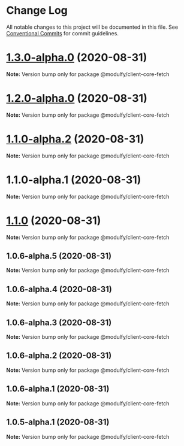 # Change Log

All notable changes to this project will be documented in this file.
See [Conventional Commits](https://conventionalcommits.org) for commit guidelines.

# [1.3.0-alpha.0](https://github.com/jmrapp1/Modulfy/compare/@modulfy/client-core-fetch@1.2.0-alpha.0...@modulfy/client-core-fetch@1.3.0-alpha.0) (2020-08-31)

**Note:** Version bump only for package @modulfy/client-core-fetch





# [1.2.0-alpha.0](https://github.com/jmrapp1/Modulfy/compare/@modulfy/client-core-fetch@1.1.0-alpha.2...@modulfy/client-core-fetch@1.2.0-alpha.0) (2020-08-31)

**Note:** Version bump only for package @modulfy/client-core-fetch





# [1.1.0-alpha.2](https://github.com/jmrapp1/Modulfy/compare/@modulfy/client-core-fetch@1.1.0...@modulfy/client-core-fetch@1.1.0-alpha.2) (2020-08-31)

**Note:** Version bump only for package @modulfy/client-core-fetch





# 1.1.0-alpha.1 (2020-08-31)

**Note:** Version bump only for package @modulfy/client-core-fetch





# [1.1.0](https://github.com/jmrapp1/Modulfy/compare/@modulfy/client-core-fetch@1.0.6-alpha.5...@modulfy/client-core-fetch@1.1.0) (2020-08-31)

**Note:** Version bump only for package @modulfy/client-core-fetch





## 1.0.6-alpha.5 (2020-08-31)

**Note:** Version bump only for package @modulfy/client-core-fetch





## 1.0.6-alpha.4 (2020-08-31)

**Note:** Version bump only for package @modulfy/client-core-fetch





## 1.0.6-alpha.3 (2020-08-31)

**Note:** Version bump only for package @modulfy/client-core-fetch





## 1.0.6-alpha.2 (2020-08-31)

**Note:** Version bump only for package @modulfy/client-core-fetch





## 1.0.6-alpha.1 (2020-08-31)

**Note:** Version bump only for package @modulfy/client-core-fetch





## 1.0.5-alpha.1 (2020-08-31)

**Note:** Version bump only for package @modulfy/client-core-fetch
